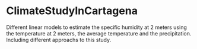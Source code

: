 # ClimateStudyInCartagena
Different linear models to estimate the specific humidity at 2 meters using the temperature at 2 meters, the average temperature and the precipitation. Including different approachs to this study.
